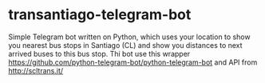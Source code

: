 # transantiago-telegram-bot
Simple Telegram bot written on Python, which uses your location to show you nearest bus stops in Santiago (CL) and show you distances to next arrived buses to this bus stop. Thi bot use this wrapper https://github.com/python-telegram-bot/python-telegram-bot and API from http://scltrans.it/
